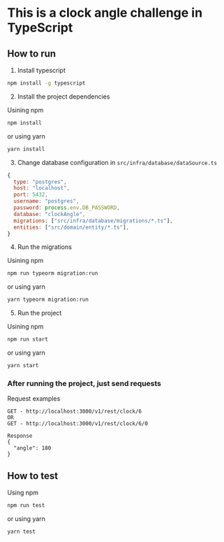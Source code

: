 # This is a clock angle challenge in TypeScript
## How to run

1. Install typescript

```bash
npm install -g typescript
```

2. Install the project dependencies

Usining npm
```bash
npm install
```

or using yarn
```bash
yarn install
```

3. Change database configuration in `src/infra/database/dataSource.ts`

```js
{
  type: "postgres",
  host: "localhost",
  port: 5432,
  username: "postgres",
  password: process.env.DB_PASSWORD,
  database: "clockAngle",
  migrations: ["src/infra/database/migrations/*.ts"],
  entities: ["src/domain/entity/*.ts"],
}
```

4. Run the migrations

Usining npm
```bash
npm run typeorm migration:run
```

or using yarn
```bash
yarn typeorm migration:run
```

5. Run the project

Usining npm
```bash
npm run start
```
or using yarn
```bash
yarn start
```


### After running the project, just send requests

Request examples
```
GET - http://localhost:3000/v1/rest/clock/6
OR
GET - http://localhost:3000/v1/rest/clock/6/0

Response
{
  "angle": 180
}

```

## How to test

Using npm
```bash
npm run test
```
or using yarn
```bash
yarn test
```
